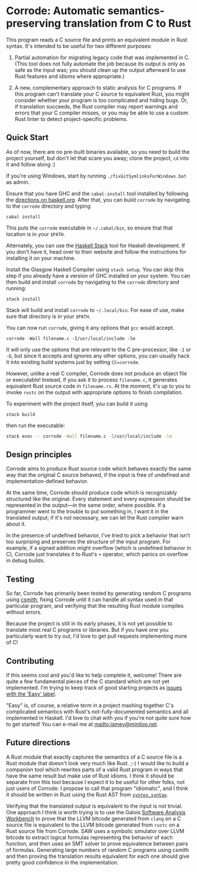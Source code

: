 # Corrode: Automatic semantics-preserving translation from C to Rust

This program reads a C source file and prints an equivalent module in
Rust syntax. It's intended to be useful for two different purposes:

1. Partial automation for migrating legacy code that was implemented in
   C. (This tool does not fully automate the job because its output is
   only as safe as the input was; you should clean up the output
   afterward to use Rust features and idioms where appropriate.)

2. A new, complementary approach to static analysis for C programs. If
   this program can't translate your C source to equivalent Rust, you
   might consider whether your program is too complicated and hiding
   bugs. Or, if translation succeeds, the Rust compiler may report
   warnings and errors that your C compiler misses, or you may be able
   to use a custom Rust linter to detect project-specific problems.

## Quick Start

As of now, there are no pre-built binaries available, so you need to build the
project yourself, but don't let that scare you away; clone the project, `cd`
into it and follow along :)

If you're using Windows, start by running `./fixGitSymlinksForWindows.bat` as
admin.

Ensure that you have GHC and the `cabal-install` tool installed by following
the [directions on haskell.org](https://www.haskell.org/downloads#minimal).
After that, you can build `corrode` by navigating to the `corrode` directory
and typing

```
cabal install
```

This puts the `corrode` executable in `~/.cabal/bin`, so ensure that that
location is in your `$PATH`.

Alternately, you can use the [Haskell Stack](http://haskellstack.org) tool
for Haskell development. If you don't have it, head over to their website
and follow the instructions for installing it on your machine.

Install the Glasgow Haskell Compiler using ```stack setup```. You can skip this
step if you already have a version of GHC installed on your system.
You can then build and install `corrode` by navigating to the `corrode`
directory and running:

```
stack install
```

Stack will build and install `corrode` to `~/.local/bin`. For ease of use, make
sure that directory is in your `$PATH`.

You can now run `corrode`, giving it any options that `gcc` would
accept.

```
corrode -Wall filename.c -I/usr/local/include -lm
```

It will only use the options that are relevant to the C pre-processor,
like `-I` or `-D`, but since it accepts and ignores any other options,
you can usually hack it into existing build systems just by setting
`CC=corrode`.

However, unlike a real C compiler, Corrode does not produce an object
file or executable! Instead, if you ask it to process `filename.c`, it
generates equivalent Rust source code in `filename.rs`. At the moment,
it's up to you to invoke `rustc` on the output with appropriate options
to finish compilation.

To experiment with the project itself, you can build it using

```
stack build
```

then run the executable:

```bash
stack exec -- corrode -Wall filename.c -I/usr/local/include -lm
```

## Design principles

Corrode aims to produce Rust source code which behaves exactly the same
way that the original C source behaved, if the input is free of
undefined and implementation-defined behavior.

At the same time, Corrode should produce code which is recognizably
structured like the original. Every statement and every expression
should be represented in the output&mdash;in the same order, where
possible. If a programmer went to the trouble to put something in, I
want it in the translated output; if it's not necessary, we can let the
Rust compiler warn about it.

In the presence of undefined behavior, I've tried to pick a behavior
that isn't too surprising and preserves the structure of the input
program. For example, if a signed addition might overflow (which is
undefined behavior in C), Corrode just translates it to Rust's `+`
operator, which panics on overflow in debug builds.

## Testing

So far, Corrode has primarily been tested by generating random C
programs using [csmith](https://github.com/csmith-project/csmith),
fixing Corrode until it can handle all syntax used in that particular
program, and verifying that the resulting Rust module compiles without
errors.

Because the project is still in its early phases, it is not yet possible
to translate most real C programs or libraries. But if you have one you
particularly want to try out, I'd love to get pull requests implementing
more of C!

## Contributing

If this seems cool and you'd like to help complete it, welcome! There
are quite a few fundamental pieces of the C standard which are not yet
implemented. I'm trying to keep track of good starting projects as
[issues with the 'Easy' label](https://github.com/jameysharp/corrode/issues?q=is%3Aissue+is%3Aopen+label%3Aeasy).

"Easy" is, of course, a relative term in a project mashing together C's
complicated semantics with Rust's not-fully-documented semantics and all
implemented in Haskell. I'd love to chat with you if you're not quite
sure how to get started! You can e-mail me at
<mailto:jamey@minilop.net>.

## Future directions

A Rust module that exactly captures the semantics of a C source file is
a Rust module that doesn't look very much like Rust. ;-) I would like to
build a companion tool which rewrites parts of a valid Rust program in
ways that have the same result but make use of Rust idioms. I think it
should be separate from this tool because I expect it to be useful for
other folks, not just users of Corrode. I propose to call that program
"idiomatic", and I think it should be written in Rust using the Rust AST
from [`syntex_syntax`](https://github.com/serde-rs/syntex).

Verifying that the translated output is equivalent to the input is not
trivial. One approach I think is worth trying is to use the Galois
[Software Analysis Workbench](http://saw.galois.com/) to prove that the
LLVM bitcode generated from `clang` on a C source file is equivalent to
the LLVM bitcode generated from `rustc` on a Rust source file from
Corrode. SAW uses a symbolic simulator over LLVM bitcode to extract
logical formulas representing the behavior of each function, and then
uses an SMT solver to prove equivalence between pairs of formulas.
Generating large numbers of random C programs using csmith and then
proving the translation results equivalent for each one should give
pretty good confidence in the implementation.
